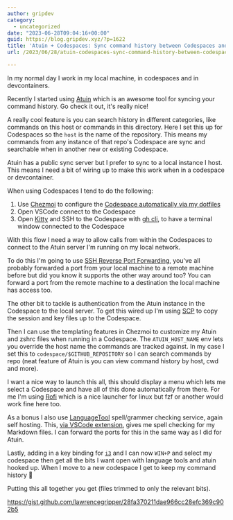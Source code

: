 ```yaml
---
author: gripdev
category:
  - uncategorized
date: "2023-06-28T09:04:16+00:00"
guid: https://blog.gripdev.xyz/?p=1622
title: 'Atuin + Codespaces: Sync command history between Codespaces and local'
url: /2023/06/28/atuin-codespaces-sync-command-history-between-codespaces-and-local/

---
```

In my normal day I work in my local machine, in codespaces and in devcontainers.

Recently I started using [Atuin](https://atuin.sh/) which is an awesome tool for syncing your command history. Go check it out, it's really nice!

A really cool feature is you can search history in different categories, like commands on this host or commands in this directory. Here I set this up for Codespaces so the `host` is the name of the repository. This means my commands from any instance of that repo's Codespace are sync and searchable when in another new or existing Codespace.

Atuin has a public sync server but I prefer to sync to a local instance I host. This means I need a bit of wiring up to make this work when in a codespace or devcontainer.

When using Codespaces I tend to do the following:

1. Use [Chezmoi](https://www.chezmoi.io/) to configure the [Codespace automatically via my dotfiles](https://docs.github.com/en/codespaces/customizing-your-codespace/personalizing-github-codespaces-for-your-account#dotfiles)
1. Open VSCode connect to the Codespace
1. Open [Kitty](https://sw.kovidgoyal.net/kitty/) and SSH to the Codespace with [gh cli](https://cli.github.com/), to have a terminal window connected to the Codespace

With this flow I need a way to allow calls from within the Codespaces to connect to the Atuin server I'm running on my local network.

To do this I'm going to use [SSH Reverse Port Forwarding](https://blog.devolutions.net/2017/03/what-is-reverse-ssh-port-forwarding/), you've all probably forwarded a port from your local machine to a remote machine before but did you know it supports the other way around too? You can forward a port from the remote machine to a destination the local machine has access too.

The other bit to tackle is authentication from the Atuin instance in the Codespace to the local server. To get this wired up I'm using [SCP](https://linux.die.net/man/1/scp) to copy the session and key files up to the Codespace.

Then I can use the templating features in Chezmoi to customize my Atuin and zshrc files when running in a Codespace. The `ATUIN_HOST_NAME` env lets you override the host name the commands are tracked against. In my case I set this to `codespace/$GITHUB_REPOSITORY` so I can search commands by repo (neat feature of Atuin is you can view command history by host, cwd and more).

I want a nice way to launch this all, this should display a menu which lets me select a Codespace and have all of this done automatically from there. For me I'm using [Rofi](https://github.com/davatorium/rofi) which is a nice launcher for linux but fzf or another would work fine here too.

As a bonus I also use [LanguageTool](https://dev.languagetool.org/http-server) spell/grammer checking service, again self hosting. This, [via VSCode extension](https://github.com/davidlday/vscode-languagetool-linter), gives me spell checking for my Markdown files. I can forward the ports for this in the same way as I did for Atuin.

Lastly, adding in a key binding for [`i3`](https://i3wm.org/) and I can now `WIN+P` and select my codespace then get all the bits I want open with language tools and atuin hooked up. When I move to a new codespace I get to keep my command history 🎉

Putting this all together you get (files trimmed to only the relevant bits).

https://gist.github.com/lawrencegripper/28fa370211dae966cc28efc369c902b5
